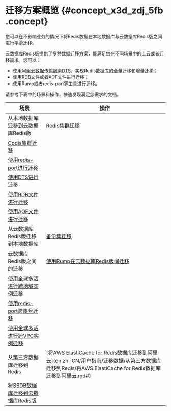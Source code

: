 # 迁移方案概览 {#concept_x3d_zdj_5fb .concept}

您可以在不影响业务的情况下将Redis数据在本地数据库与云数据库Redis版之间进行平滑迁移。

云数据库Redis版提供了多种数据迁移方案，能满足您在不同场景中的上云或者迁移需求。您可以：

-   使用阿里云[数据传输服务DTS](https://help.aliyun.com/document_detail/26592.html)，实现Redis数据库的全量迁移和增量迁移；
-   使用RDB文件或者AOF文件进行迁移；
-   使用Rump或者redis-port等工具进行迁移。

请参考下表中的场景和操作，快速发现满足您需求的文档。

|场景|操作|
|--|--|
|从本地数据库迁移到云数据库Redis版|[Redis集群迁移](cn.zh-CN/用户指南/迁移数据/云下到云上/Redis集群迁移.md#)|
|[Codis集群迁移](cn.zh-CN/用户指南/迁移数据/云下到云上/Codis集群迁移.md#)|
|[使用redis-port进行迁移](cn.zh-CN/用户指南/迁移数据/云下到云上/使用redis-port进行迁移.md#)|
|[使用DTS进行迁移](cn.zh-CN/用户指南/迁移数据/云下到云上/使用DTS进行迁移.md#)|
|[使用RDB文件进行迁移](cn.zh-CN/用户指南/迁移数据/云下到云上/使用RDB文件进行迁移.md#)|
|[使用AOF文件进行迁移](cn.zh-CN/用户指南/迁移数据/云下到云上/使用AOF文件进行迁移.md#)|
|从云数据库Redis版迁移到本地数据库|[备份集迁移](cn.zh-CN/用户指南/迁移数据/云上到云下/备份集迁移.md#)|
|云数据库Redis版之间的迁移|[使用Rump在云数据库Redis版间迁移](cn.zh-CN/用户指南/迁移数据/云数据库Redis版之间迁移/使用Rump在云数据库Redis版间迁移.md#)|
|[使用全球多活进行跨地域实例迁移](cn.zh-CN/用户指南/迁移数据/云数据库Redis版之间迁移/使用全球多活进行跨地域实例迁移.md#)|
|[使用redis-port跨账号迁移](cn.zh-CN/用户指南/迁移数据/云数据库Redis版之间迁移/使用redis-port跨账号迁移.md#)|
|[使用全球多活进行跨VPC实例迁移](cn.zh-CN/用户指南/迁移数据/云数据库Redis版之间迁移/使用全球多活进行跨VPC实例迁移.md#)|
|从第三方数据库迁移到Redis|[将AWS ElastiCache for Redis数据库迁移到阿里云](cn.zh-CN/用户指南/迁移数据/从第三方数据库迁移到Redis/将AWS ElastiCache for Redis数据库迁移到阿里云.md#)|
|[将SSDB数据库迁移到云数据库Redis版](cn.zh-CN/用户指南/迁移数据/从第三方数据库迁移到Redis/将SSDB数据库迁移到云数据库Redis版.md#)|

